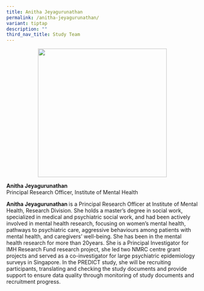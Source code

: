 ```yaml
---
title: Anitha Jeyagurunathan
permalink: /anitha-jeyagurunathan/
variant: tiptap
description: ""
third_nav_title: Study Team
---
```

<div class="isomer-image-wrapper">
<img style="box-sizing: inherit; font-family: Lato, sans-serif; max-width: 100%; height: auto; display: block; margin: auto; width: 338.125px;" height="auto" width="100%" alt="" src="https://staging.d15invg1m5z48.amplifyapp.com/images/Portraits/Anitha/DSC1485_2.jpg">
</div>
<p><strong>Anitha Jeyagurunathan<br></strong>Principal Research Officer,
Institute of Mental Health</p>
<p><strong>Anitha Jeyagurunathan </strong>is a Principal Research Officer
at Institute of Mental Health, Research Division. She holds a master’s
degree in social work, specialized in medical and psychiatric social work,
and had been actively involved in mental health research, focusing on women’s
mental health, pathways to psychiatric care, aggressive behaviours among
patients with mental health, and caregivers’ well-being. She has been in
the mental health research for more than 20years. She is a Principal Investigator
for IMH Research Fund research project, she led two NMRC centre grant projects
and served as a co-investigator for large psychiatric epidemiology surveys
in Singapore. In the PREDICT study, she will be recruiting participants,
translating and checking the study documents and provide support to ensure
data quality through monitoring of study documents and recruitment progress.</p>